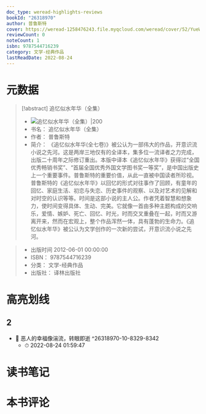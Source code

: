 ```yaml
---
doc_type: weread-highlights-reviews
bookId: "26318970"
author: 普鲁斯特
cover: https://weread-1258476243.file.myqcloud.com/weread/cover/52/YueWen_26318970/t7_YueWen_26318970.jpg
reviewCount: 0
noteCount: 1
isbn: 9787544716239
category: 文学-经典作品
lastReadDate: 2022-08-24
---
```

# 元数据
> [!abstract] 追忆似水年华（全集）
> - ![ 追忆似水年华（全集）|200](https://weread-1258476243.file.myqcloud.com/weread/cover/52/YueWen_26318970/t7_YueWen_26318970.jpg)
> - 书名： 追忆似水年华（全集）
> - 作者： 普鲁斯特
> - 简介：     《追忆似水年华(全七卷)》被公认为一部伟大的作品，开意识流小说之先河。这是两岸三地仅有的全译本，集多位一流译者之力完成，出版二十周年之际修订重出。本版中译本《追忆似水年华》获得过“全国优秀畅销书奖”、“首届全国优秀外国文学图书奖一等奖”，是中国出版史上一个重要事件。普鲁斯特的重要价值，从此一直被中国读者所珍视。普鲁斯特的《追忆似水年华》以回忆的形式对往事作了回顾，有童年的回忆、家庭生活、初恋与失恋、历史事件的观察、以及对艺术的见解和对时空的认识等等。时间是这部小说的主人公。作者凭着智慧和想象力，使时间变得具体、生动、完美。它就像一首由多种主题构成的交响乐，爱情、嫉妒、死亡、回忆、时光，时而交叉重叠在一起，时而又游离开来，然而在宏观上，整个作品浑然一体，具有蓬勃的生命力。《追忆似水年华》被公认为文学创作的一次新的尝试，开意识流小说之先河。

> - 出版时间 2012-06-01 00:00:00
> - ISBN： 9787544716239
> - 分类： 文学-经典作品
> - 出版社： 译林出版社

# 高亮划线

## 2


- 📌 恶人的幸福像湍流，转眼即逝 ^26318970-10-8329-8342
    - ⏱ 2022-08-24 01:59:47 
# 读书笔记

# 本书评论
